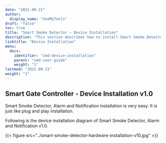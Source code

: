 ```yaml
---
date: "2021-09-21"
author:
  display_name: "UseMyTools"
draft: "false"
toc: true
title: "Smart Smoke Detector – Device Installation"
description: "This section describes how to install Smart Smoke Detector, Alarm and Notification."
linktitle: "Device Installation"
menu:
  docs:
    identifier: "smd-device-installation"
    parent: "smd-user-guide"
    weight: "1"
lastmod: "2021-09-21"
weight: "1"
---
```


## Smart Gate Controller - Device Installation v1.0 ##

Smart Smoke Detector, Alarm and Notification installation is very easy. It is just like plug and play installation.

Following is the device installation diagram of Smart Smoke Detector, Alarm and Notification v1.0.

{{< figure src="../smart-smoke-detector-hardware-installation-v10.jpg" >}}
